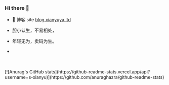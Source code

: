 ### Hi there 👋

- 👋 博客 site [blog.xianyuya.ltd](https://blog.xianyuya.ltd/)

- 胆小认生，不易相处，
- 年轻无为，卖码为生。
- 
<br/>
<br/>
[![Anurag's GitHub stats](https://github-readme-stats.vercel.app/api?username=s-xianyu)](https://github.com/anuraghazra/github-readme-stats)

<!--
**s-xianyu/s-xianyu** is a ✨ _special_ ✨ repository because its `README.md` (this file) appears on your GitHub profile.

Here are some ideas to get you started:

- 🔭 I’m currently working on ...
- 🌱 I’m currently learning ...
- 👯 I’m looking to collaborate on ...
- 🤔 I’m looking for help with ...
- 💬 Ask me about ...
- 📫 How to reach me: ...
- 😄 Pronouns: ...
- ⚡ Fun fact: ...
-->
